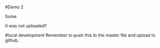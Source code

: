 #Demo 2

Some

It was not uploaded? 

#local development
Remember to push this to the master file and upload to github.